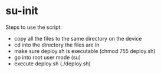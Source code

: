 # su-init
Steps to use the script:
- copy all the files to the same directory on the device 
- cd into the directory the files are in 
- make sure deploy.sh is executable (chmod 755 deploy.sh)
- go into root user mode (su) 
- execute deploy.sh (./deploy.sh)
